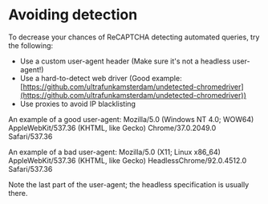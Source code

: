# Avoiding detection

To decrease your chances of ReCAPTCHA detecting automated queries, try the following:

-   Use a custom user-agent header (Make sure it's not a headless user-agent!)
-   Use a hard-to-detect web driver (Good example: [https://github.com/ultrafunkamsterdam/undetected-chromedriver](https://github.com/ultrafunkamsterdam/undetected-chromedriver))
-   Use proxies to avoid IP blacklisting

An example of a good user-agent: Mozilla/5.0 (Windows NT 4.0; WOW64) AppleWebKit/537.36 (KHTML, like Gecko) Chrome/37.0.2049.0 Safari/537.36

An example of a bad user-agent: Mozilla/5.0 (X11; Linux x86_64) AppleWebKit/537.36 (KHTML, like Gecko) HeadlessChrome/92.0.4512.0 Safari/537.36

Note the last part of the user-agent; the headless specification is usually there.